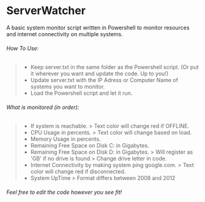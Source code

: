 # ServerWatcher

A basic system monitor script written in Powershell to monitor resources and internet connectivity on multiple systems.

###### How To Use:
> - Keep server.txt in the same folder as the Powershell script. (Or put it wherever you want and update the code. Up to you!)
> - Update server.txt with the IP Adress or Computer Name of systems you want to monitor.
> - Load the Powershell script and let it run.

###### What is monitored (in order):
> - If system is reachable. > Text color will change red if OFFLINE.
> - CPU Usage in percents. > Text color will change based on load.
> - Memory Usage in percents.
> - Remaining Free Space on Disk C: in Gigabytes.
> - Remaining Free Space on Disk D: in Gigabytes. > Will register as 'GB' if no drive is found > Change drive letter in code.
> - Internet Connectivity by making system ping google.com. > Text color will change red if disconnected.
> - System UpTime > Format differs between 2008 and 2012

###### Feel free to edit the code however you see fit!
